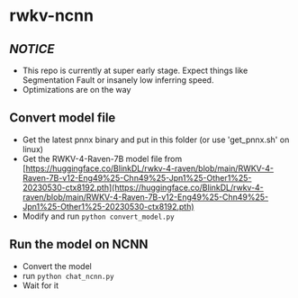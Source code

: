 # rwkv-ncnn

## ***NOTICE***
- This repo is currently at super early stage. Expect things like Segmentation Fault or insanely low inferring speed.
- Optimizations are on the way

## Convert model file
- Get the latest pnnx binary and put in this folder (or use 'get_pnnx.sh' on linux)
- Get the RWKV-4-Raven-7B model file from [https://huggingface.co/BlinkDL/rwkv-4-raven/blob/main/RWKV-4-Raven-7B-v12-Eng49%25-Chn49%25-Jpn1%25-Other1%25-20230530-ctx8192.pth](https://huggingface.co/BlinkDL/rwkv-4-raven/blob/main/RWKV-4-Raven-7B-v12-Eng49%25-Chn49%25-Jpn1%25-Other1%25-20230530-ctx8192.pth)
- Modify and run ```python convert_model.py```

## Run the model on NCNN
- Convert the model
- run ```python chat_ncnn.py```
- Wait for it